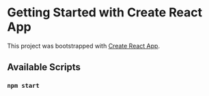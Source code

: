# Getting Started with Create React App

This project was bootstrapped with [Create React App](https://github.com/facebook/create-react-app).

## Available Scripts



### `npm start`
